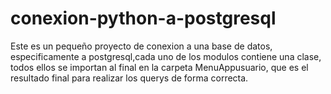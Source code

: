 # conexion-python-a-postgresql
Este es un pequeño proyecto de conexion a una base de datos, especificamente a postgresql,cada uno de los modulos contiene una clase, 
todos ellos se importan al final en la carpeta MenuAppusuario, que es el resultado final para realizar los querys de forma correcta.
